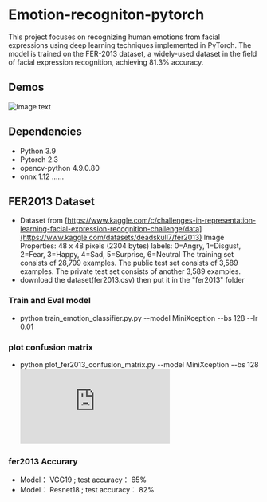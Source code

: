 # Emotion-recogniton-pytorch
This project focuses on recognizing human emotions from facial expressions using deep learning techniques implemented in PyTorch. The model is trained on the FER-2013 dataset, a widely-used dataset in the field of facial expression recognition, achieving 81.3% accuracy.

## Demos ##
![Image text](https://raw.githubusercontent.com/WuJie1010/Facial-Expression-Recognition.Pytorch/master/demo/1.png)

## Dependencies ##
- Python 3.9
- Pytorch 2.3
- opencv-python 4.9.0.80 
- onnx 1.12
......
  
## FER2013 Dataset ##
- Dataset from [https://www.kaggle.com/c/challenges-in-representation-learning-facial-expression-recognition-challenge/data](https://www.kaggle.com/datasets/deadskull7/fer2013)
Image Properties: 48 x 48 pixels (2304 bytes)
labels: 0=Angry, 1=Disgust, 2=Fear, 3=Happy, 4=Sad, 5=Surprise, 6=Neutral
The training set consists of 28,709 examples. The public test set consists of 3,589 examples. The private test set consists of another 3,589 examples.
- download the dataset(fer2013.csv) then put it in the "fer2013" folder

### Train and Eval model ###
- python train_emotion_classifier.py.py --model MiniXception --bs 128 --lr 0.01

### plot confusion matrix ###
- python plot_fer2013_confusion_matrix.py --model MiniXception --bs 128
![Image text](https://github.com/lyz678/Emotion-recogniton-pytorch/blob/main/README.md)

###              fer2013 Accurary             ###

- Model：    VGG19 ;        test accuracy：  65% <Br/>
- Model：   Resnet18 ;      test accuracy：  82%   

